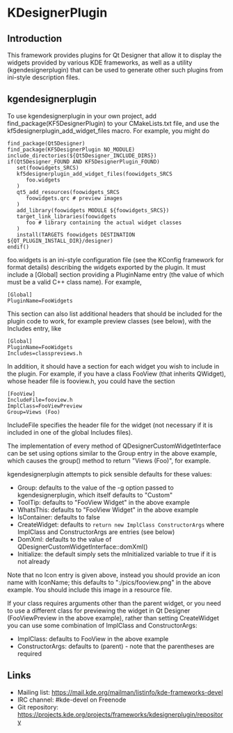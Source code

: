 # KDesignerPlugin

## Introduction

This framework provides plugins for Qt Designer that allow it to display
the widgets provided by various KDE frameworks, as well as a utility
(kgendesignerplugin) that can be used to generate other such plugins
from ini-style description files.

## kgendesignerplugin

To use kgendesignerplugin in your own project, add
  find_package(KF5DesignerPlugin)
to your CMakeLists.txt file, and use the
kf5designerplugin\_add\_widget\_files macro.  For example, you might do

    find_package(Qt5Designer)
    find_package(KF5DesignerPlugin NO_MODULE)
    include_directories(${Qt5Designer_INCLUDE_DIRS})
    if(Qt5Designer_FOUND AND KF5DesignerPlugin_FOUND)
       set(foowidgets_SRCS)
       kf5designerplugin_add_widget_files(foowidgets_SRCS
          foo.widgets
       )
       qt5_add_resources(foowidgets_SRCS
          foowidgets.qrc # preview images
       )
       add_library(foowidgets MODULE ${foowidgets_SRCS})
       target_link_libraries(foowidgets
          foo # library containing the actual widget classes
       )
       install(TARGETS foowidgets DESTINATION ${QT_PLUGIN_INSTALL_DIR}/designer)
    endif()

foo.widgets is an ini-style configuration file (see the KConfig
framework for format details) describing the widgets exported by the
plugin.  It must include a [Global] section providing a PluginName entry
(the value of which must be a valid C++ class name).  For example,

    [Global]
    PluginName=FooWidgets

This section can also list additional headers that should be included
for the plugin code to work, for example preview classes (see below),
with the Includes entry, like

    [Global]
    PluginName=FooWidgets
    Includes=classpreviews.h

In addition, it should have a section for each widget you wish to
include in the plugin.  For example, if you have a class FooView (that
inherits QWidget), whose header file is fooview.h, you could have the
section

    [FooView]
    IncludeFile=fooview.h
    ImplClass=FooViewPreview
    Group=Views (Foo)

IncludeFile specifies the header file for the widget (not
necessary if it is included in one of the global Includes files).

The implementation of every method of QDesignerCustomWidgetInterface can
be set using options similar to the Group entry in the above example,
which causes the group() method to return "Views (Foo)", for example.

kgendesignerplugin attempts to pick sensible defaults for these values:

- Group: defaults to the value of the -g option passed to
  kgendesignerplugin, which itself defaults to "Custom"
- ToolTip: defaults to "FooView Widget" in the above example
- WhatsThis: defaults to "FooView Widget" in the above example
- IsContainer: defaults to false
- CreateWidget: defaults to `return new ImplClass ConstructorArgs` where
  ImplClass and ConstructorArgs are entries (see below)
- DomXml: defaults to the value of
  QDesignerCustomWidgetInterface::domXml()
- Initialize: the default simply sets the mInitialized variable to true
  if it is not already

Note that no Icon entry is given above, instead you should provide an
icon name with IconName; this defaults to ":/pics/fooview.png" in the
above example.  You should include this image in a resource file.

If your class requires arguments other than the parent widget, or you
need to use a different class for previewing the widget in Qt Designer
(FooViewPreview in the above example), rather than setting CreateWidget
you can use some combination of ImplClass and ConstructorArgs:

- ImplClass: defaults to FooView in the above example
- ConstructorArgs: defaults to (parent) - note that the parentheses
  are required


## Links

- Mailing list: <https://mail.kde.org/mailman/listinfo/kde-frameworks-devel>
- IRC channel: #kde-devel on Freenode
- Git repository: <https://projects.kde.org/projects/frameworks/kdesignerplugin/repository>
